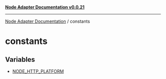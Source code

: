 [**Node Adapter Documentation v0.0.21**](../README.md)

***

[Node Adapter Documentation](../modules.md) / constants

# constants

## Variables

- [NODE\_HTTP\_PLATFORM](variables/NODE_HTTP_PLATFORM.md)
